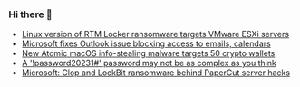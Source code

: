 ### Hi there 👋

<!--START_SECTION:feed-->
* [Linux version of RTM Locker ransomware targets VMware ESXi servers](https://www.bleepingcomputer.com/news/security/linux-version-of-rtm-locker-ransomware-targets-vmware-esxi-servers/)
* [Microsoft fixes Outlook issue blocking access to emails, calendars](https://www.bleepingcomputer.com/news/microsoft/microsoft-fixes-outlook-issue-blocking-access-to-emails-calendars/)
* [New Atomic macOS info-stealing malware targets 50 crypto wallets](https://www.bleepingcomputer.com/news/security/new-atomic-macos-info-stealing-malware-targets-50-crypto-wallets/)
* [A '!password20231#' password may not be as complex as you think](https://www.bleepingcomputer.com/news/security/a-password20231-password-may-not-be-as-complex-as-you-think/)
* [Microsoft: Clop and LockBit ransomware behind PaperCut server hacks](https://www.bleepingcomputer.com/news/security/microsoft-clop-and-lockbit-ransomware-behind-papercut-server-hacks/)
<!--END_SECTION:feed-->

<!--
**frankenk/frankenk** is a ✨ _special_ ✨ repository because its `README.md` (this file) appears on your GitHub profile.

Here are some ideas to get you started:

- 🔭 I’m currently working on ...
- 🌱 I’m currently learning ...
- 👯 I’m looking to collaborate on ...
- 🤔 I’m looking for help with ...
- 💬 Ask me about ...
- 📫 How to reach me: ...
- 😄 Pronouns: ...
- ⚡ Fun fact: ...
-->




